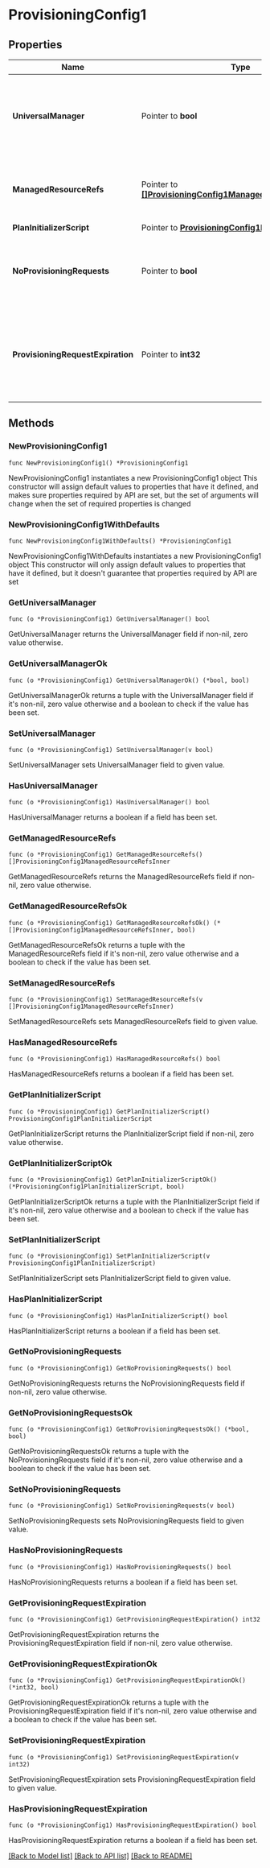 # ProvisioningConfig1

## Properties

Name | Type | Description | Notes
------------ | ------------- | ------------- | -------------
**UniversalManager** | Pointer to **bool** | Specifies whether this configuration is used to manage provisioning requests for all sources from the org.  If true, no managedResourceRefs are allowed. | [optional] [readonly] [default to false]
**ManagedResourceRefs** | Pointer to [**[]ProvisioningConfig1ManagedResourceRefsInner**](ProvisioningConfig1ManagedResourceRefsInner.md) | References to sources for the Service Desk integration template.  May only be specified if universalManager is false. | [optional] 
**PlanInitializerScript** | Pointer to [**ProvisioningConfig1PlanInitializerScript**](ProvisioningConfig1PlanInitializerScript.md) |  | [optional] 
**NoProvisioningRequests** | Pointer to **bool** | Name of an attribute that when true disables the saving of ProvisioningRequest objects whenever plans are sent through this integration. | [optional] [default to false]
**ProvisioningRequestExpiration** | Pointer to **int32** | When saving pending requests is enabled, this defines the number of hours the request is allowed to live before it is considered expired and no longer affects plan compilation. | [optional] 

## Methods

### NewProvisioningConfig1

`func NewProvisioningConfig1() *ProvisioningConfig1`

NewProvisioningConfig1 instantiates a new ProvisioningConfig1 object
This constructor will assign default values to properties that have it defined,
and makes sure properties required by API are set, but the set of arguments
will change when the set of required properties is changed

### NewProvisioningConfig1WithDefaults

`func NewProvisioningConfig1WithDefaults() *ProvisioningConfig1`

NewProvisioningConfig1WithDefaults instantiates a new ProvisioningConfig1 object
This constructor will only assign default values to properties that have it defined,
but it doesn't guarantee that properties required by API are set

### GetUniversalManager

`func (o *ProvisioningConfig1) GetUniversalManager() bool`

GetUniversalManager returns the UniversalManager field if non-nil, zero value otherwise.

### GetUniversalManagerOk

`func (o *ProvisioningConfig1) GetUniversalManagerOk() (*bool, bool)`

GetUniversalManagerOk returns a tuple with the UniversalManager field if it's non-nil, zero value otherwise
and a boolean to check if the value has been set.

### SetUniversalManager

`func (o *ProvisioningConfig1) SetUniversalManager(v bool)`

SetUniversalManager sets UniversalManager field to given value.

### HasUniversalManager

`func (o *ProvisioningConfig1) HasUniversalManager() bool`

HasUniversalManager returns a boolean if a field has been set.

### GetManagedResourceRefs

`func (o *ProvisioningConfig1) GetManagedResourceRefs() []ProvisioningConfig1ManagedResourceRefsInner`

GetManagedResourceRefs returns the ManagedResourceRefs field if non-nil, zero value otherwise.

### GetManagedResourceRefsOk

`func (o *ProvisioningConfig1) GetManagedResourceRefsOk() (*[]ProvisioningConfig1ManagedResourceRefsInner, bool)`

GetManagedResourceRefsOk returns a tuple with the ManagedResourceRefs field if it's non-nil, zero value otherwise
and a boolean to check if the value has been set.

### SetManagedResourceRefs

`func (o *ProvisioningConfig1) SetManagedResourceRefs(v []ProvisioningConfig1ManagedResourceRefsInner)`

SetManagedResourceRefs sets ManagedResourceRefs field to given value.

### HasManagedResourceRefs

`func (o *ProvisioningConfig1) HasManagedResourceRefs() bool`

HasManagedResourceRefs returns a boolean if a field has been set.

### GetPlanInitializerScript

`func (o *ProvisioningConfig1) GetPlanInitializerScript() ProvisioningConfig1PlanInitializerScript`

GetPlanInitializerScript returns the PlanInitializerScript field if non-nil, zero value otherwise.

### GetPlanInitializerScriptOk

`func (o *ProvisioningConfig1) GetPlanInitializerScriptOk() (*ProvisioningConfig1PlanInitializerScript, bool)`

GetPlanInitializerScriptOk returns a tuple with the PlanInitializerScript field if it's non-nil, zero value otherwise
and a boolean to check if the value has been set.

### SetPlanInitializerScript

`func (o *ProvisioningConfig1) SetPlanInitializerScript(v ProvisioningConfig1PlanInitializerScript)`

SetPlanInitializerScript sets PlanInitializerScript field to given value.

### HasPlanInitializerScript

`func (o *ProvisioningConfig1) HasPlanInitializerScript() bool`

HasPlanInitializerScript returns a boolean if a field has been set.

### GetNoProvisioningRequests

`func (o *ProvisioningConfig1) GetNoProvisioningRequests() bool`

GetNoProvisioningRequests returns the NoProvisioningRequests field if non-nil, zero value otherwise.

### GetNoProvisioningRequestsOk

`func (o *ProvisioningConfig1) GetNoProvisioningRequestsOk() (*bool, bool)`

GetNoProvisioningRequestsOk returns a tuple with the NoProvisioningRequests field if it's non-nil, zero value otherwise
and a boolean to check if the value has been set.

### SetNoProvisioningRequests

`func (o *ProvisioningConfig1) SetNoProvisioningRequests(v bool)`

SetNoProvisioningRequests sets NoProvisioningRequests field to given value.

### HasNoProvisioningRequests

`func (o *ProvisioningConfig1) HasNoProvisioningRequests() bool`

HasNoProvisioningRequests returns a boolean if a field has been set.

### GetProvisioningRequestExpiration

`func (o *ProvisioningConfig1) GetProvisioningRequestExpiration() int32`

GetProvisioningRequestExpiration returns the ProvisioningRequestExpiration field if non-nil, zero value otherwise.

### GetProvisioningRequestExpirationOk

`func (o *ProvisioningConfig1) GetProvisioningRequestExpirationOk() (*int32, bool)`

GetProvisioningRequestExpirationOk returns a tuple with the ProvisioningRequestExpiration field if it's non-nil, zero value otherwise
and a boolean to check if the value has been set.

### SetProvisioningRequestExpiration

`func (o *ProvisioningConfig1) SetProvisioningRequestExpiration(v int32)`

SetProvisioningRequestExpiration sets ProvisioningRequestExpiration field to given value.

### HasProvisioningRequestExpiration

`func (o *ProvisioningConfig1) HasProvisioningRequestExpiration() bool`

HasProvisioningRequestExpiration returns a boolean if a field has been set.


[[Back to Model list]](../README.md#documentation-for-models) [[Back to API list]](../README.md#documentation-for-api-endpoints) [[Back to README]](../README.md)


